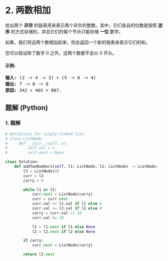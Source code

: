 # 2. 两数相加
给出两个 **非空** 的链表用来表示两个非负的整数。其中，它们各自的位数是按照 **逆序** 的方式存储的，并且它们的每个节点只能存储 **一位** 数字。

如果，我们将这两个数相加起来，则会返回一个新的链表来表示它们的和。

您可以假设除了数字 0 之外，这两个数都不会以 0 开头。

#### 示例:
<pre>
<strong>输入:</strong> (2 -> 4 -> 3) + (5 -> 6 -> 4)
<strong>输出:</strong> 7 -> 0 -> 8
<strong>原因:</strong> 342 + 465 = 807.
</pre>

## 题解 (Python)

### 1. 题解
```Python
# Definition for singly-linked list.
# class ListNode:
#     def __init__(self, x):
#         self.val = x
#         self.next = None

class Solution:
    def addTwoNumbers(self, l1: ListNode, l2: ListNode) -> ListNode:
        l3 = ListNode(0)
        curr = l3
        carry = 0

        while l1 or l2:
            curr.next = ListNode(carry)
            curr = curr.next
            curr.val += l1.val if l1 else 0
            curr.val += l2.val if l2 else 0
            carry = curr.val // 10
            curr.val %= 10

            l1 = l1.next if l1 else None
            l2 = l2.next if l2 else None

        if carry:
            curr.next = ListNode(carry)

        return l3.next
```
